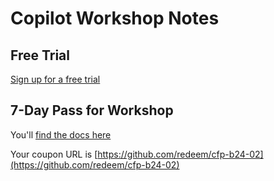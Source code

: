 # Copilot Workshop Notes

## Free Trial
[Sign up for a free trial](https://github.com/features/copilot#pricing)

## 7-Day Pass for Workshop
You'll [find the docs here](https://ghdevrelapps.com/home/docs)

Your coupon URL is [https://github.com/redeem/cfp-b24-02](https://github.com/redeem/cfp-b24-02)
